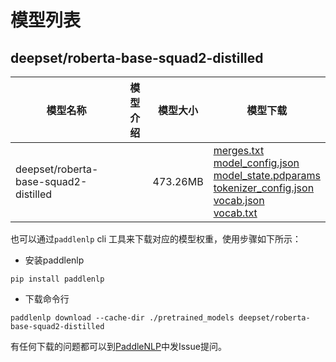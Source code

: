 #  模型列表

## deepset/roberta-base-squad2-distilled

| 模型名称 | 模型介绍 | 模型大小  | 模型下载 |
| --- | --- | --- | --- |
|deepset/roberta-base-squad2-distilled|  | 473.26MB | [merges.txt](https://bj.bcebos.com/paddlenlp/models/community/deepset/roberta-base-squad2-distilled/merges.txt)<br>[model_config.json](https://bj.bcebos.com/paddlenlp/models/community/deepset/roberta-base-squad2-distilled/model_config.json)<br>[model_state.pdparams](https://bj.bcebos.com/paddlenlp/models/community/deepset/roberta-base-squad2-distilled/model_state.pdparams)<br>[tokenizer_config.json](https://bj.bcebos.com/paddlenlp/models/community/deepset/roberta-base-squad2-distilled/tokenizer_config.json)<br>[vocab.json](https://bj.bcebos.com/paddlenlp/models/community/deepset/roberta-base-squad2-distilled/vocab.json)<br>[vocab.txt](https://bj.bcebos.com/paddlenlp/models/community/deepset/roberta-base-squad2-distilled/vocab.txt) |

也可以通过`paddlenlp` cli 工具来下载对应的模型权重，使用步骤如下所示：

* 安装paddlenlp

```shell
pip install paddlenlp
```

* 下载命令行

```shell
paddlenlp download --cache-dir ./pretrained_models deepset/roberta-base-squad2-distilled
```

有任何下载的问题都可以到[PaddleNLP](https://github.com/PaddlePaddle/PaddleNLP)中发Issue提问。